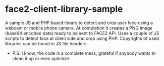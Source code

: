 # face2-client-library-sample
A sample JS and PHP based library to detect and crop user face using a webcam or mobile phone camera.
At completion it creates a PNG image (base64 encoded data) ready to be sent to FACE2 API.
Uses a couple of JS scripts to detect face at client side and crop using PHP. Copyrights of used libraries can be found in JS file headers.


* P.S. I know, the code is a complete mess, grateful if anybody wants to clean it up or even optimize
